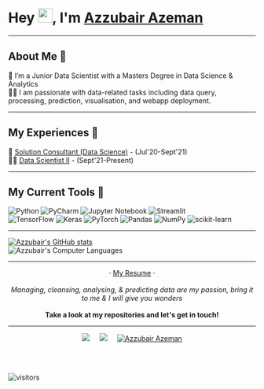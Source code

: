 # Hey <img src="https://github.com/TheDudeThatCode/TheDudeThatCode/blob/master/Assets/Hi.gif" width="29px">, I'm [Azzubair Azeman](https://www.linkedin.com/in/azzubair-azeman-b96222142/) 

-----

## About Me 🚀
🌱 I’m a Junior Data Scientist with a Masters Degree in Data Science & Analytics</br>
👨‍💻 I am passionate with data-related tasks including data query, processing, prediction, visualisation, and webapp deployment.

-----

## My Experiences 🙌
🔮 [Solution Consultant (Data Science)](https://www.youtube.com/watch?v=GiHC_760Cis&ab_channel=MalaysiaDigitalEconomyCorporation) - (Jul'20-Sept'21)</br>
🧑‍💻 [Data Scientist II](https://www.youtube.com/watch?v=QsQuTn2DWfw&t=3s) - (Sept'21-Present)

-----

## My Current Tools 🤖
![Python](https://img.shields.io/badge/python-3670A0?style=for-the-badge&logo=python&logoColor=ffdd54)
![PyCharm](https://img.shields.io/badge/pycharm-143?style=for-the-badge&logo=pycharm&logoColor=black&color=black&labelColor=green)
![Jupyter Notebook](https://img.shields.io/badge/jupyter-%23FA0F00.svg?style=for-the-badge&logo=jupyter&logoColor=white)
![Streamlit](https://static.streamlit.io/badges/streamlit_badge_black_white.svg)<br>
![TensorFlow](https://img.shields.io/badge/TensorFlow-%23FF6F00.svg?style=for-the-badge&logo=TensorFlow&logoColor=white)
![Keras](https://img.shields.io/badge/Keras-%23D00000.svg?style=for-the-badge&logo=Keras&logoColor=white)
![PyTorch](https://img.shields.io/badge/PyTorch-%23EE4C2C.svg?style=for-the-badge&logo=PyTorch&logoColor=white)
![Pandas](https://img.shields.io/badge/pandas-%23150458.svg?style=for-the-badge&logo=pandas&logoColor=white)
![NumPy](https://img.shields.io/badge/numpy-%23013243.svg?style=for-the-badge&logo=numpy&logoColor=white)
![scikit-learn](https://img.shields.io/badge/scikit--learn-%23F7931E.svg?style=for-the-badge&logo=scikit-learn&logoColor=white)

-----

[![Azzubair's GitHub stats](https://github-readme-stats.vercel.app/api?username=azzubair01&show_icons=true&theme=dark&count_private=true)](https://github.com/anuraghazra/github-readme-stats)
<br>
![Azzubair's Computer Languages](https://github-readme-stats.vercel.app/api/top-langs/?username=azzubair01&theme=blue-green)

-----
<p align="center">
  · <a href="https://drive.google.com/file/d/1k9Z_Epxi5FNTr5-8TV4tXekAuiyIsuaL/view?usp=sharing">My Resume</a> · <br><br>
  <i>Managing, cleansing, analysing, & predicting data are my passion, bring it to me & I will give you wonders</i><br><br>
  <b>Take a look at my repositories and let's get in touch!</b>
</p>
  
-----

<p align="center">
<a href="https://twitter.com/ibnuazeman"><img src="https://img.shields.io/twitter/follow/ibnuazeman?style=social" /></a>&nbsp;&nbsp;&nbsp;&nbsp;
<a href="https://www.linkedin.com/in/azzubair-azeman-b96222142/"><img src="https://img.shields.io/badge/-Azzubair%20Azeman-blue?style=flat-square&logo=Linkedin&logoColor=white&link=hhttps://www.linkedin.com/in/azzubair-azeman-b96222142/" /></a>&nbsp;&nbsp;&nbsp;&nbsp
<a href="https://www.instagram.com/azzubair_azeman/" target="_blank"><img src="https://img.shields.io/badge/Azzubair%20Azeman-%23E4405F.svg?&style=flat-square&logo=instagram&logoColor=white" alt="Azzubair Azeman"></a>
</p>

<br>
<br>

![visitors](https://visitor-badge.laobi.icu/badge?page_id=azzubair01)
